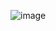 ![image](https://user-images.githubusercontent.com/72255681/142764717-041cae24-d929-402c-8686-0636bd2626c9.png)

